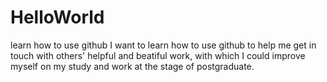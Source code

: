 # HelloWorld
learn how to use github
I want to learn how to use github to help me get in touch with others' helpful and beatiful work, with which I could improve myself on my study and work at the stage of postgraduate.
